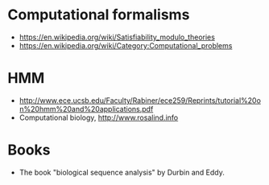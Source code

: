 
# Computational formalisms
+ https://en.wikipedia.org/wiki/Satisfiability_modulo_theories
+ https://en.wikipedia.org/wiki/Category:Computational_problems

# HMM 
+ http://www.ece.ucsb.edu/Faculty/Rabiner/ece259/Reprints/tutorial%20on%20hmm%20and%20applications.pdf
+ Computational biology, http://www.rosalind.info 

# Books
+ The book "biological sequence analysis" by Durbin and Eddy.

